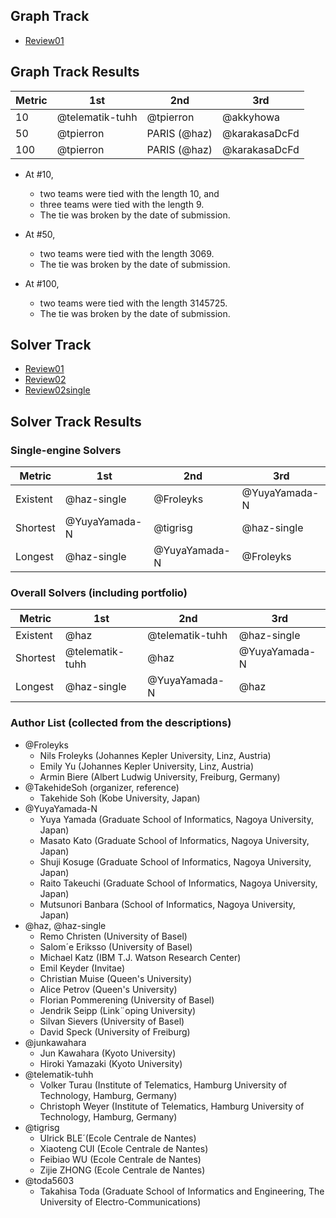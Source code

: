## Graph Track
- [Review01](review01g/index.md)

## Graph Track Results

| Metric | 1st             | 2nd          | 3rd           |
|--------|-----------------|--------------|---------------|
| 10     | @telematik-tuhh | @tpierron    | @akkyhowa     |
| 50     | @tpierron       | PARIS (@haz) | @karakasaDcFd |
| 100    | @tpierron       | PARIS (@haz) | @karakasaDcFd |

- At #10, 
  - two teams were tied with the length 10, and 
  - three teams were tied with the length 9.
  - The tie was broken by the date of submission.

- At #50, 
  - two teams were tied with the length 3069.
  - The tie was broken by the date of submission.

- At #100, 
  - two teams were tied with the length 3145725.
  - The tie was broken by the date of submission.

## Solver Track
- [Review01](review01/index.md)
- [Review02](review02/index.md)
- [Review02single](review02single/index.md)


## Solver Track Results

### Single-engine Solvers

| Metric   | 1st           | 2nd           | 3rd           |
|----------|---------------|---------------|---------------|
| Existent | @haz-single   | @Froleyks     | @YuyaYamada-N |
| Shortest | @YuyaYamada-N | @tigrisg      | @haz-single   |
| Longest  | @haz-single   | @YuyaYamada-N | @Froleyks     |

### Overall Solvers (including portfolio)

| Metric   | 1st             | 2nd             | 3rd           |
|----------|-----------------|-----------------|---------------|
| Existent | @haz            | @telematik-tuhh | @haz-single   |
| Shortest | @telematik-tuhh | @haz            | @YuyaYamada-N |
| Longest  | @haz-single     | @YuyaYamada-N   | @haz          |

### Author List (collected from the descriptions)

- @Froleyks
  - Nils Froleyks (Johannes Kepler University, Linz, Austria)
  - Emily Yu (Johannes Kepler University, Linz, Austria)
  - Armin Biere (Albert Ludwig University, Freiburg, Germany)
- @TakehideSoh (organizer, reference)
  - Takehide Soh (Kobe University, Japan)
- @YuyaYamada-N
  - Yuya Yamada (Graduate School of Informatics, Nagoya University, Japan)
  - Masato Kato (Graduate School of Informatics, Nagoya University, Japan)
  - Shuji Kosuge (Graduate School of Informatics, Nagoya University, Japan)
  - Raito Takeuchi (Graduate School of Informatics, Nagoya University, Japan)
  - Mutsunori Banbara (School of Informatics, Nagoya University, Japan)
- @haz, @haz-single
  - Remo Christen (University of Basel)
  - Salom´e Eriksso (University of Basel)
  - Michael Katz (IBM T.J. Watson Research Center)
  - Emil Keyder (Invitae)
  - Christian Muise (Queen's University)
  - Alice Petrov (Queen's University)
  - Florian Pommerening (University of Basel)
  - Jendrik Seipp (Link¨oping University)
  - Silvan Sievers (University of Basel)
  - David Speck (University of Freiburg)
- @junkawahara
  - Jun Kawahara (Kyoto University)
  - Hiroki Yamazaki (Kyoto University)
- @telematik-tuhh
  - Volker Turau (Institute of Telematics, Hamburg University of Technology, Hamburg, Germany)
  - Christoph Weyer (Institute of Telematics, Hamburg University of Technology, Hamburg, Germany)
- @tigrisg
  - Ulrick BLE´(Ecole Centrale de Nantes)
  - Xiaoteng CUI (Ecole Centrale de Nantes)
  - Feibiao WU (Ecole Centrale de Nantes)
  - Zijie ZHONG (Ecole Centrale de Nantes)
- @toda5603
  - Takahisa Toda (Graduate School of Informatics and Engineering, The University
of Electro-Communications)


